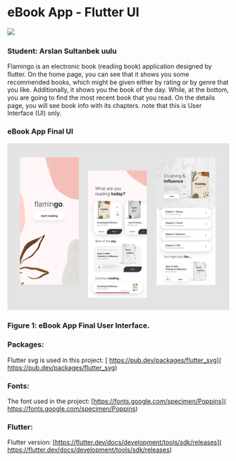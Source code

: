# eBook App - Flutter UI

<img src="blob/main/assets/images/logo.png">

### Student: Arslan Sultanbek uulu

Flamingo is an electronic book (reading book) application designed by ﬂutter.
On the home page, you can see that it shows you some recommended books, which might be given either by rating or by genre that you like. Additionally, it shows you the book of the day. While, at the bottom, you are going to ﬁnd the most recent book that you read. On the details page, you will see book info with its chapters. note that this is User Interface (UI) only.


### eBook App Final UI

![App UI](/attachment.png)

### Figure 1:  eBook App Final User Interface. 

### Packages:
Flutter svg is used in this project: [ https://pub.dev/packages/flutter_svg]( https://pub.dev/packages/flutter_svg)
### Fonts:
The font used in the project: [https://fonts.google.com/specimen/Poppins]( https://fonts.google.com/specimen/Poppins)
### Flutter:
Flutter version: [https://flutter.dev/docs/development/tools/sdk/releases]( https://flutter.dev/docs/development/tools/sdk/releases)
